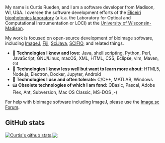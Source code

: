 My name is Curtis Rueden, and I am a software developer from Madison, WI, USA.
I oversee the software development efforts of the
[Eliceiri biophotonics laboratory](https://eliceirilab.org) (a.k.a. the
Laboratory for Optical and Computational Instrumentation or LOCI) at the
[University of Wisconsin-Madison](https://wisc.edu).

My work is focused on open-source development of bioimage software, including
[ImageJ](https://imagej.net), [Fiji](https://fiji.sc),
[SciJava](https://scijava.org), [SCIFIO](https://scif.io), and related things.

* 🚀 __Technologies I know and love:__ Java, shell scripting, Python, Perl,
  JavaScript, GNU/Linux, macOS, XML, HTML, CSS, Eclipse, vim, Maven, Git
* 🌱 __Technologies I know less well but want to learn more about:__ HTML5,
  Node.js, Electron, Docker, Jupyter, Android
* 🥴 __Technologies I use and often tolerate:__ C/C++, MATLAB, Windows
* 📟 __Obsolete technologies of which I am fond:__ QBasic, Pascal, Adobe Flex,
  Ant, Subversion, Mac OS Classic, MS-DOS ;-)

For help with bioimage software including ImageJ, please use the
[Image.sc Forum](https://forum.image.sc).

## GitHub stats

<a href="https://github.com/anuraghazra/github-readme-stats">
  <img align="center" src="https://github-readme-stats.vercel.app/api?username=ctrueden&show_icons=true&include_all_commits=true" alt="Curtis's github stats" />
</a>
<a href="https://github.com/anuraghazra/github-readme-stats">
  <img align="center" src="https://github-readme-stats.vercel.app/api/top-langs/?username=ctrueden&layout=compact" />
</a>
